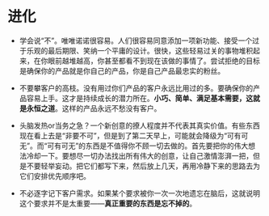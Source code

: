 # 进化

- 学会说“不”。唯唯诺诺很容易。人们很容易同意添加一项新功能、接受一个过于乐观的最后期限、笑纳一个平庸的设计。很快，这些轻易过关的事物堆积起来，在你眼前越堆越高，你甚至都看不到现在该做的事情了。尝试拒绝的目标是确保你的产品就是你自己的产品，你是自己产品最忠实的粉丝。

- 不要攀客户的高枝。没有用过你们产品的客户永远比用过的多。要确保你的产品容易上手。这才是持续成长的潜力所在。**小巧、简单、满足基本需要，这就是永恒之道**。这样的产品永远不愁没有客户。

- 头脑发热or当务之急？一个新创意的撩人程度并不代表其真实价值。有些东西现在看上去是“非要不可”，但是到了第二天早上，可能就会降级为“可有可无”。而“可有可无”的东西是不值得你不顾一切去做的。首先要把你的伟大想法冷却一下。要想尽一切办法找出所有伟大的创意，让自己激情澎湃一把，但是不要轻举妄动。把它们都写下来，然后放上几天，再用冷静下来的思路去为它们安排优先顺序吧。

- 不必逐字记下客户需求。如果某个要求被你一次一次地遗忘在脑后，这就说明这个要求并不是太重要——**真正重要的东西是忘不掉的**。